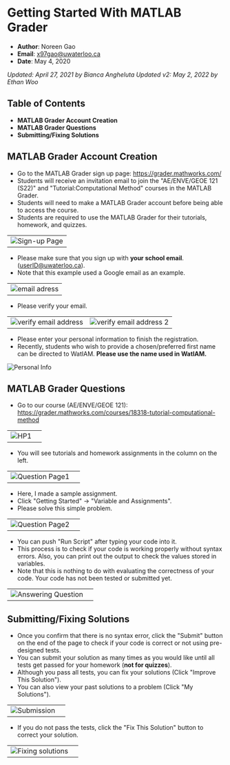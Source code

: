 # Getting Started With MATLAB Grader
* **Author**: Noreen Gao
* **Email**: x97gao@uwaterloo.ca 
* **Date**: May 4, 2020 
 
*Updated: April 27, 2021 by Bianca Angheluta*
*Updated v2: May 2, 2022 by Ethan Woo*

## Table of Contents  
* **MATLAB Grader Account Creation**  
* **MATLAB Grader Questions**  
* **Submitting/Fixing Solutions**   

## MATLAB Grader Account Creation
* Go to the MATLAB Grader sign up page: https://grader.mathworks.com/    
* Students will receive an invitation email to join the "AE/ENVE/GEOE 121 (S22)" and "Tutorial:Computational Method" courses in the MATLAB Grader.
* Students will need to make a MATLAB Grader account before being able to access the course. 
* Students are required to use the MATLAB Grader for their tutorials, homework, and quizzes.  

||
|:--:|
|![Sign-up Page](img/Sign_up_Page.png)|

* Please make sure that you sign up with **your school email**. (userID@uwaterloo.ca).
* Note that this example used a Google email as an example.  

||
|:--:|
|![email adress](img/Account1.png)|
 
* Please verify your email.  

|||
|:--------|:-----------|
|![verify email address](img/Account2.png)|![verify email address 2](img/Account3.png)|

* Please enter your personal information to finish the registration.
* Recently, students who wish to provide a chosen/preferred first name can be directed to WatIAM. **Please use the name used in WatIAM.** 

![Personal Info](img/Account4.png)

## MATLAB Grader Questions
* Go to our course (AE/ENVE/GEOE 121): https://grader.mathworks.com/courses/18318-tutorial-computational-method

|||
|:--------|:-----------|
|![HP1](img/HP1.png)|

* You will see tutorials and homework assignments in the column on the left.   

|||
|:--------|:-----------|
|![Question Page1](img/Question_Page1.png)|  
   
* Here, I made a sample assignment. 
* Click "Getting Started" -> "Variable and Assignments".
* Please solve this simple problem. 

|||
|:--------|:-----------|
|![Question Page2](img/Question_Page2.png)|  

* You can push "Run Script" after typing your code into it. 
* This process is to check if your code is working properly without syntax errors. Also, you can print out the output to check the values stored in variables.  
* Note that this is nothing to do with evaluating the correctness of your code. Your code has not been tested or submitted yet. 

|||
|:--------|:-----------|
|![Answering Question](img/Answering_Question.png)|


## Submitting/Fixing Solutions 
* Once you confirm that there is no syntax error, click the "Submit" button on the end of the page to check if your code is correct or not using pre-designed tests.
* You can submit your solution as many times as you would like until all tests get passed for your homework (**not for quizzes**).
* Although you pass all tests, you can fix your solutions (Click "Improve This Solution"). 
* You can also view your past solutions to a problem (Click "My Solutions").

|||
|:--------|:-----------|
|![Submission](img/Submission.png)|

* If you do not pass the tests, click the "Fix This Solution" button to correct your solution. 

|||
|:--------|:-----------|
|![Fixing solutions](img/Fixing_solutions.png)|
